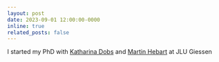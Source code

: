 ```yaml
---
layout: post
date: 2023-09-01 12:00:00-0000
inline: true
related_posts: false
---
```


I started my PhD with [Katharina Dobs](https://www.katharinadobs.com) and [Martin Hebart](http://martin-hebart.de) at JLU Giessen